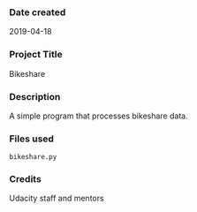### Date created
2019-04-18

### Project Title
Bikeshare

### Description
A simple program that processes bikeshare data.

### Files used
`bikeshare.py`

### Credits
Udacity staff and mentors

